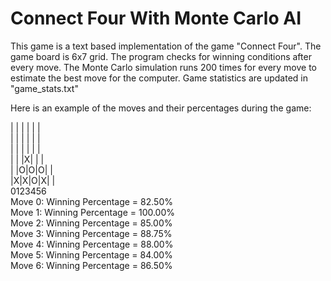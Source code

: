 # Connect Four With Monte Carlo AI

This game is a text based implementation of the game "Connect Four".
The game board is 6x7 grid.
The program checks for winning conditions after every move.
The Monte Carlo simulation runs 200 times for every move to estimate the best move for the computer.
Game statistics are updated in "game_stats.txt"

Here is an example of the moves and their percentages during the game:

 | | | | | | <br>
 | | | | | | <br>
 | | | | | | <br>
 | | |X| | | <br>
 | |O|O|O| | <br>
 |X|X|O|X| | <br>
0123456 <br>
Move 0: Winning Percentage = 82.50% <br>
Move 1: Winning Percentage = 100.00% <br>
Move 2: Winning Percentage = 85.00% <br>
Move 3: Winning Percentage = 88.75% <br>
Move 4: Winning Percentage = 88.00% <br>
Move 5: Winning Percentage = 84.00% <br>
Move 6: Winning Percentage = 86.50% <br>